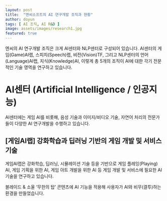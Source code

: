 ```yaml
---
layout: post
title:  "엔씨소프트의 AI 연구개발 조직과 현황"
author: doyun
tags: [ AI 조직, AI R&D ]
image: assets/images/research1.jpg
featured: true
---
```

엔씨의 AI 연구개발 조직은 크게 AI센터와 NLP센터로 구성되어 있습니다.
AI센터의 게임(Game)AI랩, 스피치(Speech)랩, 비전(Vision)TF, 그리고  NLP센터의 언어(Language)AI랩, 지식(Knowledge)AI, 이렇게 총 5개의 조직이 AI에 대한 각기 전문적인 기술 영역을 연구하고 있습니다.

# AI센터 (Artificial Intelligence / 인공지능)

AI센터에는 게임 AI를 비롯해, 음성 기술과 이미지/비디오 기술, 자연어 처리의 전문가들이 다양한 AI  연구개발을 수행하고 있습니다.

## [게임AI랩] 강화학습과 딥러닝 기반의 게임 개발 및 서비스 기술
게임AI랩은 강화학습, 딥러닝, 시뮬레이션 기술 등을 기반으로 게임 플레잉(Playing) AI, 게임 기획을 위한 AI, 게임 아트 개발을 위한 AI 등 게임 개발 및 서비스에 필요한 AI 기술을 연구하고 있습니다.

블레이드 & 소울 ‘무한의 탑’ 콘텐츠에 AI 기능을 적용해 사용자가 AI와 비무(결투)하는 환경을 만들었습니다.
